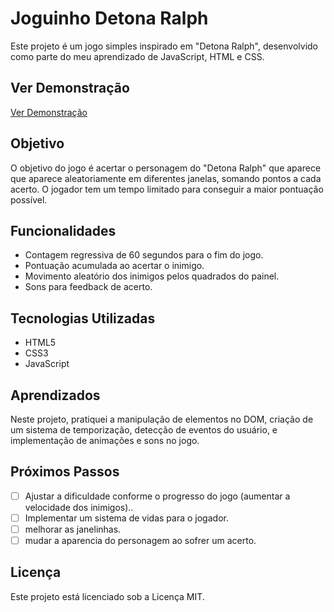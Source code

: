 # Joguinho Detona Ralph

Este projeto é um jogo simples inspirado em "Detona Ralph", desenvolvido como parte do meu aprendizado de JavaScript, HTML e CSS.

## Ver Demonstração

<a href="https://brunomoraesdigital.github.io/dio-detona-ralph/" target="_blank" rel="noopener noreferrer">Ver Demonstração</a>

## Objetivo

O objetivo do jogo é acertar o personagem do "Detona Ralph" que aparece  que aparece aleatoriamente em diferentes janelas, somando pontos a cada acerto. O jogador tem um tempo limitado para conseguir a maior pontuação possível.

## Funcionalidades

- Contagem regressiva de 60 segundos para o fim do jogo.
- Pontuação acumulada ao acertar o inimigo.
- Movimento aleatório dos inimigos pelos quadrados do painel.
- Sons para feedback de acerto.

## Tecnologias Utilizadas

- HTML5
- CSS3
- JavaScript

## Aprendizados

Neste projeto, pratiquei a manipulação de elementos no DOM, criação de um sistema de temporização, detecção de eventos do usuário, e implementação de animações e sons no jogo.

## Próximos Passos

- [ ] Ajustar a dificuldade conforme o progresso do jogo (aumentar a velocidade dos inimigos)..
- [ ] Implementar um sistema de vidas para o jogador.
- [ ] melhorar as janelinhas.
- [ ] mudar a aparencia do personagem ao sofrer um acerto.

## Licença

Este projeto está licenciado sob a Licença MIT.

